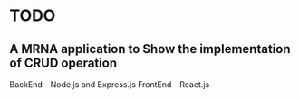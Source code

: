 # TODO

## A MRNA application to Show the implementation of CRUD operation

BackEnd - Node.js and Express.js
FrontEnd - React.js
